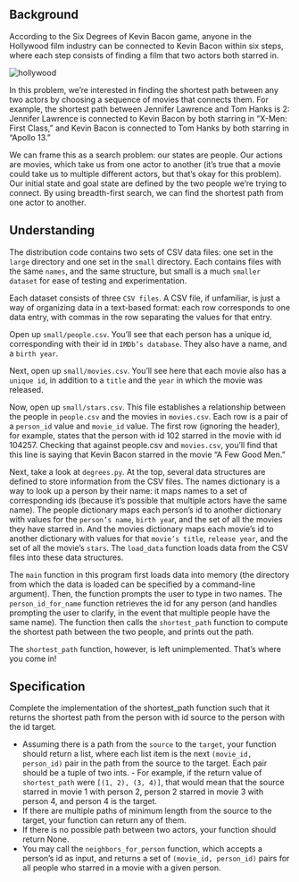 ## Background
According to the Six Degrees of Kevin Bacon game, anyone in the Hollywood film industry can be connected to Kevin Bacon within six steps, where each step consists of finding a film that two actors both starred in.

![hollywood](https://user-images.githubusercontent.com/66418035/127038461-c2300b46-34ad-45cd-98ea-62c1d8a070d5.png)


In this problem, we’re interested in finding the shortest path between any two actors by choosing a sequence of movies that connects them. For example, the shortest path between Jennifer Lawrence and Tom Hanks is 2: Jennifer Lawrence is connected to Kevin Bacon by both starring in “X-Men: First Class,” and Kevin Bacon is connected to Tom Hanks by both starring in “Apollo 13.”

We can frame this as a search problem: our states are people. Our actions are movies, which take us from one actor to another (it’s true that a movie could take us to multiple different actors, but that’s okay for this problem). Our initial state and goal state are defined by the two people we’re trying to connect. By using breadth-first search, we can find the shortest path from one actor to another.

## Understanding
The distribution code contains two sets of CSV data files: one set in the `large` directory and one set in the `small` directory. Each contains files with the same `names`, and the same structure, but small is a much `smaller dataset` for ease of testing and experimentation.

Each dataset consists of three `CSV files`. A CSV file, if unfamiliar, is just a way of organizing data in a text-based format: each row corresponds to one data entry, with commas in the row separating the values for that entry.

Open up `small/people.csv`. You’ll see that each person has a unique id, corresponding with their id in `IMDb’s database`. They also have a name, and a `birth year`.

Next, open up `small/movies.csv`. You’ll see here that each movie also has a `unique id`, in addition to a `title` and the `year` in which the movie was released.

Now, open up `small/stars.csv`. This file establishes a relationship between the people in `people.csv` and the movies in `movies.csv`. Each row is a pair of a `person_id` value and `movie_id` value. The first row (ignoring the header), for example, states that the person with id 102 starred in the movie with id 104257. Checking that against people.csv and `movies.csv`, you’ll find that this line is saying that Kevin Bacon starred in the movie “A Few Good Men.”

Next, take a look at `degrees.py`. At the top, several data structures are defined to store information from the CSV files. The names dictionary is a way to look up a person by their name: it maps names to a set of corresponding ids (because it’s possible that multiple actors have the same name). The people dictionary maps each person’s id to another dictionary with values for the `person’s name`, `birth yea`r, and the set of all the movies they have starred in. And the movies dictionary maps each movie’s id to another dictionary with values for that `movie’s title`, `release year`, and the set of all the movie’s `stars`. The `load_data` function loads data from the CSV files into these data structures.

The `main` function in this program first loads data into memory (the directory from which the data is loaded can be specified by a command-line argument). Then, the function prompts the user to type in two names. The `person_id_for_name` function retrieves the id for any person (and handles prompting the user to clarify, in the event that multiple people have the same name). The function then calls the `shortest_path` function to compute the shortest path between the two people, and prints out the path.

The `shortest_path` function, however, is left unimplemented. That’s where you come in!



## Specification
Complete the implementation of the shortest_path function such that it returns the shortest path from the person with id source to the person with the id target.

- Assuming there is a path from the `source` to the `target`, your function should return a list, where each list item is the next `(movie_id, person_id)` pair in the path from the source to the target. Each pair should be a tuple of two ints.
        - For example, if the return value of `shortest_path` were `[(1, 2), (3, 4)]`, that would mean that the source starred in movie 1 with person 2, person 2           starred in movie 3 with person 4, and person 4 is the target.
- If there are multiple paths of minimum length from the source to the target, your function can return any of them.
- If there is no possible path between two actors, your function should return None.
- You may call the `neighbors_for_person` function, which accepts a person’s id as input, and returns a set of `(movie_id, person_id)` pairs for all people who starred in a movie with a given person.


